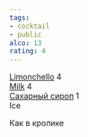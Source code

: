 ```yaml
---
tags:
- cocktail
- public
alco: 13
rating: 4
---
```


[Limonchello](Limonchello.md) 4  
[Milk](Milk.md) 4  
[Сахарный сироп](%D0%A1%D0%B0%D1%85%D0%B0%D1%80%D0%BD%D1%8B%D0%B9%20%D1%81%D0%B8%D1%80%D0%BE%D0%BF.md) 1  
Ice

Как в кролике
